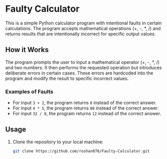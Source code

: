 # Faulty Calculator

This is a simple Python calculator program with intentional faults in certain calculations. The program accepts mathematical operations (+, -, *, /) and returns results that are intentionally incorrect for specific output values.

## How it Works

The program prompts the user to input a mathematical operator (+, -, *, /) and two numbers. It then performs the requested operation but introduces deliberate errors in certain cases. These errors are hardcoded into the program and modify the result to specific incorrect values.

### Examples of Faults

- For input `3 + 2`, the program returns `8` instead of the correct answer.
- For input `4 * 5`, the program returns `80` instead of the correct answer.
- For input `32 / 8`, the program returns `12` instead of the correct answer.

## Usage

1. Clone the repository to your local machine:

   ```bash
   git clone https://github.com/roshan076/Faulty-Calculator.git

